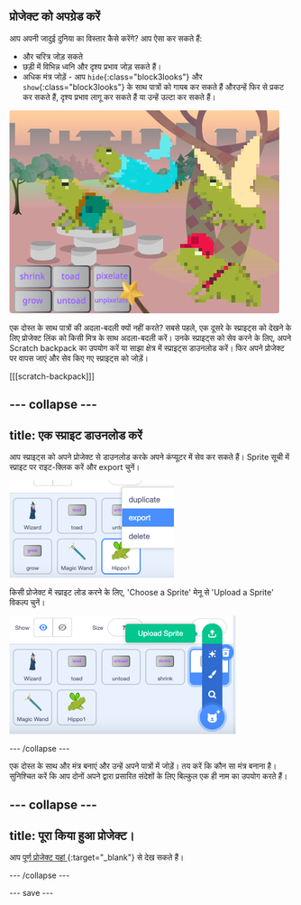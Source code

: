 ## प्रोजेक्ट को अपग्रेड करें

आप अपनी जादुई दुनिया का विस्तार कैसे करेंगे? आप ऐसा कर सकते हैं:
+ और चरित्र जोड़ सकते
+ छड़ी में विभिन्न ध्वनि और दृश्य प्रभाव जोड़ सकते हैं।
+ अधिक मंत्र जोड़ें - आप `hide`{:class="block3looks"} और `show`{:class="block3looks"} के साथ पात्रों को गायब कर सकते हैं औरउन्हें फिर से प्रकट कर सकते हैं, दृश्य प्रभाव लागू कर सकते हैं या उन्हें उल्टा कर सकते हैं।

![चार स्प्राइट्स वाला एक प्रोजेक्ट और नए पिक्सेलेट स्पेल बटन जोड़े गए।](images/upgrade-step.png)

एक दोस्त के साथ पात्रों की अदला-बदली क्यों नहीं करते? सबसे पहले, एक दूसरे के स्प्राइट्स को देखने के लिए प्रोजेक्ट लिंक को किसी मित्र के साथ अदला-बदली करें। उनके स्प्राइट्स को सेव करने के लिए, अपने Scratch backpack का उपयोग करें या साझा क्षेत्र में स्प्राइट्स डाउनलोड करें। फिर अपने प्रोजेक्ट पर वापस जाएं और सेव किए गए स्प्राइट्स को जोड़ें।

[[[scratch-backpack]]]

--- collapse ---
---
title: एक स्प्राइट डाउनलोड करें
---

आप स्प्राइट्स को अपने प्रोजेक्ट से डाउनलोड करके अपने कंप्यूटर में सेव कर सकते हैं। Sprite सूची में स्प्राइट पर राइट-क्लिक करें और export चुनें।

![Sprite सूची में पॉपअप मेनू।](images/export-sprite.png)

किसी प्रोजेक्ट में स्प्राइट लोड करने के लिए, 'Choose a Sprite' मेनू से 'Upload a Sprite' विकल्प चुनें।

![Upload a Sprite विकल्प दिखाते हुए विस्तारित Choose a Sprite मेनू ।](images/upload-sprite.png)

--- /collapse ---

एक दोस्त के साथ और मंत्र बनाएं और उन्हें अपने पात्रों में जोड़ें। तय करें कि कौन सा मंत्र बनाना है। सुनिश्चित करें कि आप दोनों अपने द्वारा प्रसारित संदेशों के लिए बिल्कुल एक ही नाम का उपयोग करते हैं।

--- collapse ---
---
title: पूरा किया हुआ प्रोजेक्ट।
---

आप [ पूर्ण प्रोजेक्ट यहां ](https://scratch.mit.edu/projects/660071394/){:target="_blank"} से देख सकते हैं।

--- /collapse ---

--- save ---
